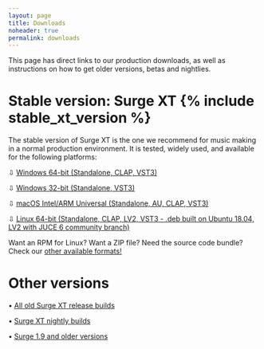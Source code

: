 ```yaml
---
layout: page
title: Downloads
noheader: true
permalink: downloads
---
```


This page has direct links to our production downloads, as well as instructions on how to get older
versions, betas and nightlies.

# Stable version: Surge XT {% include stable_xt_version %} 

The stable version of Surge XT is the one we recommend for music making in a normal production environment.
It is tested, widely used, and available for the following platforms:

<p>&#8681; <a href="{% include stable_xt_win_x64_url %}">Windows 64-bit (Standalone, CLAP, VST3)</a></p>
<p>&#8681; <a href="{% include stable_xt_win_x86_url %}">Windows 32-bit (Standalone, VST3)</a></p>
<p>&#8681; <a href="{% include stable_xt_macos_url %}">macOS Intel/ARM Universal (Standalone, AU, CLAP, VST3)</a></p>
<p>&#8681; <a href="{% include stable_xt_linux_x64_url %}">Linux 64-bit (Standalone, CLAP, LV2, VST3 - .deb built on Ubuntu 18.04, LV2 with JUCE 6 community branch)</a></p>

<p>Want an RPM for Linux? Want a ZIP file? Need the source code bundle? Check our <a href="{% include stable_xt_other.url %}">other available formats!</a></p>


# Other versions

<p>&#8226; <a href="https://github.com/surge-synthesizer/releases-xt/tags">All old Surge XT release builds</a></p>
<p>&#8226; <a href="/nightly_XT">Surge XT nightly builds</a></p>
<p>&#8226; <a href="https://github.com/surge-synthesizer/releases/tags">Surge 1.9 and older versions</a></p>
